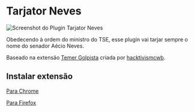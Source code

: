 # Tarjator Neves

![Screenshot do Plugin Tarjator Neves](https://raulqueisso.github.com/images/screenshot.jpg)

Obedecendo à ordem do ministro do TSE, esse plugin vai tarjar sempre o nome do senador Aécio Neves.

Baseado na extensão [Temer Golpista](https://github.com/hacktivismcwb/temergolpista) criada por [hacktivismcwb](https://github.com/hacktivismcwb).

## Instalar extensão

[Para Chrome](https://chrome.google.com/webstore/detail/tarjator-neves/figpjpikpgdcnbeocebilgfonpoeheec?hl=pt-BR)

[Para Firefox](https://addons.mozilla.org/pt-BR/firefox/addon/tarjatorneves/?src=api)
